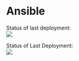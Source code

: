 # Ansible

Status of last deployment:<br>
<img src="https://github.com/kraken194/Ansible/workflows/Test_Ansible/bage.svg?branch=master"><br>

Status of Last Deployment:<br>
<img src="https://github.com/adv4000/github-actions-part-2-cicd-to-aws/workflows/CI-CD-Pipeline-to-AWS-ElasticBeastalk/badge.svg?branch=master"><br>
